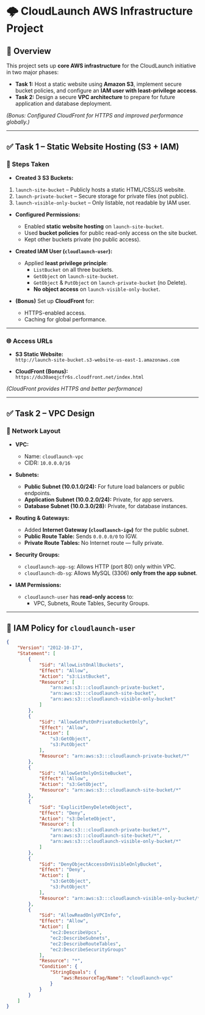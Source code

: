# 🌩 CloudLaunch AWS Infrastructure Project

## 📖 Overview
This project sets up **core AWS infrastructure** for the CloudLaunch initiative in two major phases:

- **Task 1:** Host a static website using **Amazon S3**, implement secure bucket policies, and configure an **IAM user with least-privilege access**.
- **Task 2:** Design a secure **VPC architecture** to prepare for future application and database deployment.

*(Bonus: Configured CloudFront for HTTPS and improved performance globally.)*

---

## ✅ Task 1 – Static Website Hosting (S3 + IAM)

### 🔹 Steps Taken
- **Created 3 S3 Buckets:**
 1. `launch-site-bucket` – Publicly hosts a static HTML/CSS/JS website.
 2. `launch-private-bucket` – Secure storage for private files (not public).
 3. `launch-visible-only-bucket` – Only listable, not readable by IAM user.

- **Configured Permissions:**
  - Enabled **static website hosting** on `launch-site-bucket`.
  - Used **bucket policies** for public read-only access on the site bucket.
  - Kept other buckets private (no public access).

- **Created IAM User (`cloudlaunch-user`):**
  - Applied **least privilege principle**:
    - `ListBucket` on all three buckets.
    - `GetObject` on `launch-site-bucket`.
    - `GetObject` & `PutObject` on `launch-private-bucket` (no Delete).
    - **No object access** on `launch-visible-only-bucket`.

- **(Bonus)** Set up **CloudFront** for:
  - HTTPS-enabled access.
  - Caching for global performance.

---

### 🌐 Access URLs
- **S3 Static Website:**  
  `http://launch-site-bucket.s3-website-us-east-1.amazonaws.com`

- **CloudFront (Bonus):**  
  `https://du30aeqjcfr6s.cloudfront.net/index.html`  

*(CloudFront provides HTTPS and better performance)*

---

## ✅ Task 2 – VPC Design

### 🔹 Network Layout
- **VPC:**  
  - Name: `cloudlaunch-vpc`  
  - CIDR: `10.0.0.0/16`

- **Subnets:**  
  - **Public Subnet (10.0.1.0/24):** For future load balancers or public endpoints.  
  - **Application Subnet (10.0.2.0/24):** Private, for app servers.  
  - **Database Subnet (10.0.3.0/28):** Private, for database instances.

- **Routing & Gateways:**  
  - Added **Internet Gateway (`cloudlaunch-igw`)** for the public subnet.  
  - **Public Route Table:** Sends `0.0.0.0/0` to IGW.  
  - **Private Route Tables:** No Internet route — fully private.

- **Security Groups:**  
  - `cloudlaunch-app-sg`: Allows HTTP (port 80) only within VPC.  
  - `cloudlaunch-db-sg`: Allows MySQL (3306) **only from the app subnet**.

- **IAM Permissions:**  
  - `cloudlaunch-user` has **read-only access** to:
    - VPC, Subnets, Route Tables, Security Groups.

---

## 📜 IAM Policy for `cloudlaunch-user`

```json
{
    "Version": "2012-10-17",
    "Statement": [
        {
            "Sid": "AllowListOnAllBuckets",
            "Effect": "Allow",
            "Action": "s3:ListBucket",
            "Resource": [
                "arn:aws:s3:::cloudlaunch-private-bucket",
                "arn:aws:s3:::cloudlaunch-site-bucket",
                "arn:aws:s3:::cloudlaunch-visible-only-bucket"
            ]
        },
        {
            "Sid": "AllowGetPutOnPrivateBucketOnly",
            "Effect": "Allow",
            "Action": [
                "s3:GetObject",
                "s3:PutObject"
            ],
            "Resource": "arn:aws:s3:::cloudlaunch-private-bucket/*"
        },
        {
            "Sid": "AllowGetOnlyOnSiteBucket",
            "Effect": "Allow",
            "Action": "s3:GetObject",
            "Resource": "arn:aws:s3:::cloudlaunch-site-bucket/*"
        },
        {
            "Sid": "ExplicitDenyDeleteObject",
            "Effect": "Deny",
            "Action": "s3:DeleteObject",
            "Resource": [
                "arn:aws:s3:::cloudlaunch-private-bucket/*",
                "arn:aws:s3:::cloudlaunch-site-bucket/*",
                "arn:aws:s3:::cloudlaunch-visible-only-bucket/*"
            ]
        },
        {
            "Sid": "DenyObjectAccessOnVisibleOnlyBucket",
            "Effect": "Deny",
            "Action": [
                "s3:GetObject",
                "s3:PutObject"
            ],
            "Resource": "arn:aws:s3:::cloudlaunch-visible-only-bucket/*"
        },
        {
            "Sid": "AllowReadOnlyVPCInfo",
            "Effect": "Allow",
            "Action": [
                "ec2:DescribeVpcs",
                "ec2:DescribeSubnets",
                "ec2:DescribeRouteTables",
                "ec2:DescribeSecurityGroups"
            ],
            "Resource": "*",
            "Condition": {
                "StringEquals": {
                    "aws:ResourceTag/Name": "cloudlaunch-vpc"
                }
            }
        }
    ]
}
